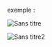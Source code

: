 exemple :

![Sans titre](https://github.com/fk-crafter/html-css-js-button/assets/127132293/cbfa95ae-b401-4957-ba2e-64707239fda6)

![Sans titre2](https://github.com/fk-crafter/html-css-js-button/assets/127132293/146a1961-d1dc-4eff-b284-6d1e109db1c6)
